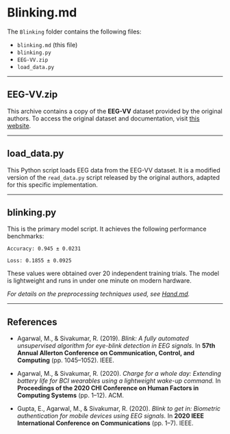 # Blinking.md  

The `Blinking` folder contains the following files:  

- `blinking.md` (this file)  
- `blinking.py`  
- `EEG-VV.zip`  
- `load_data.py`  

---

## EEG-VV.zip  

This archive contains a copy of the **EEG-VV** dataset provided by the original authors. To access the original dataset and documentation, visit [this website](https://gnan.ece.gatech.edu/eeg-eyeblinks/).  

---

## load_data.py  

This Python script loads EEG data from the EEG-VV dataset. It is a modified version of the `read_data.py` script released by the original authors, adapted for this specific implementation.  

---

## blinking.py  

This is the primary model script. It achieves the following performance benchmarks:  
```
Accuracy: 0.945 ± 0.0231

Loss: 0.1855 ± 0.0925
```

These values were obtained over 20 independent training trials. The model is lightweight and runs in under one minute on modern hardware.  

*For details on the preprocessing techniques used, see [Hand.md](/Left_or_Right/Hand.md).*  

---

## References  

- Agarwal, M., & Sivakumar, R. (2019). *Blink: A fully automated unsupervised algorithm for eye-blink detection in EEG signals.* In **57th Annual Allerton Conference on Communication, Control, and Computing** (pp. 1045–1052). IEEE.  

- Agarwal, M., & Sivakumar, R. (2020). *Charge for a whole day: Extending battery life for BCI wearables using a lightweight wake-up command.* In **Proceedings of the 2020 CHI Conference on Human Factors in Computing Systems** (pp. 1–12). ACM.  

- Gupta, E., Agarwal, M., & Sivakumar, R. (2020). *Blink to get in: Biometric authentication for mobile devices using EEG signals.* In **2020 IEEE International Conference on Communications** (pp. 1–7). IEEE.